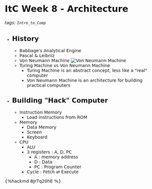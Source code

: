 <font face="Dejavu Sans"/>

# ItC Week 8 - Architecture

###### tags: `Intro_to_Comp`

- ## History
  
  - Babbage's Analytical Engine
  - Pascal & Leibniz
  - Von Neumann Machine
    ![Von Neumann Machine](https://i.imgur.com/x3wj0I2.png)
  - Turing Machine vs Von Neumann Machine
    - Turing Machine is an abstract concept, less like a 
      "real" computer
    - Von Neumann Machine is an architecture for building
      practical computers

- ## Building "Hack" Computer
  
  - Instruction Memory
    - Load instructions from ROM
  - Memory
    - Data Memory
    - Screen
    - Keyboard
  - CPU
    - ALU
    - 3 registers : A, D, PC
      - A : memory address
      - D : Data
      - PC : Program Counter
    - Cycle : Fetch &#8644; Execute

{%hackmd BJrTq20hE %}